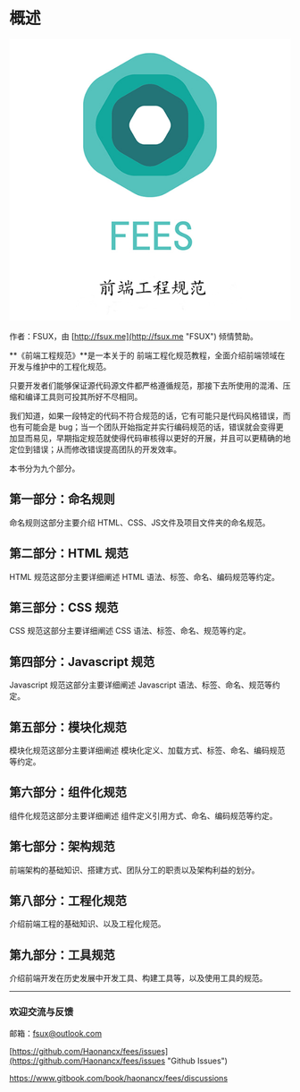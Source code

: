 # 概述

![](/assets/fees_2018.jpg)

作者：FSUX，由 [http://fsux.me](http://fsux.me "FSUX") 倾情赞助。

**《前端工程规范》**是一本关于的 前端工程化规范教程，全面介绍前端领域在开发与维护中的工程化规范。

只要开发者们能够保证源代码源文件都严格遵循规范，那接下去所使用的混淆、压缩和编译工具则可投其所好不尽相同。

我们知道，如果一段特定的代码不符合规范的话，它有可能只是代码风格错误，而也有可能会是 bug；当一个团队开始指定并实行编码规范的话，错误就会变得更加显而易见，早期指定规范就使得代码审核得以更好的开展，并且可以更精确的地定位到错误；从而修改错误提高团队的开发效率。

本书分为九个部分。

## 第一部分：命名规则

命名规则这部分主要介绍 HTML、CSS、JS文件及项目文件夹的命名规范。

## 第二部分：HTML 规范

HTML 规范这部分主要详细阐述 HTML 语法、标签、命名、编码规范等约定。

## 第三部分：CSS 规范

CSS 规范这部分主要详细阐述 CSS 语法、标签、命名、规范等约定。

## 第四部分：Javascript 规范

Javascript 规范这部分主要详细阐述 Javascript 语法、标签、命名、规范等约定。

## 第五部分：模块化规范

模块化规范这部分主要详细阐述 模块化定义、加载方式、标签、命名、编码规范等约定。

## 第六部分：组件化规范

组件化规范这部分主要详细阐述 组件定义引用方式、命名、编码规范等约定。

## 第七部分：架构规范

前端架构的基础知识、搭建方式、团队分工的职责以及架构利益的划分。

## 第八部分：工程化规范

介绍前端工程的基础知识、以及工程化规范。

## 第九部分：工具规范

介绍前端开发在历史发展中开发工具、构建工具等，以及使用工具的规范。

---

### 欢迎交流与反馈

邮箱：fsux@outlook.com

[https://github.com/Haonancx/fees/issues](https://github.com/Haonancx/fees/issues "Github Issues")

[https://www.gitbook.com/book/haonancx/fees/discussions ](https://www.gitbook.com/book/haonancx/fees/discussions  "gitbook discussions ")

